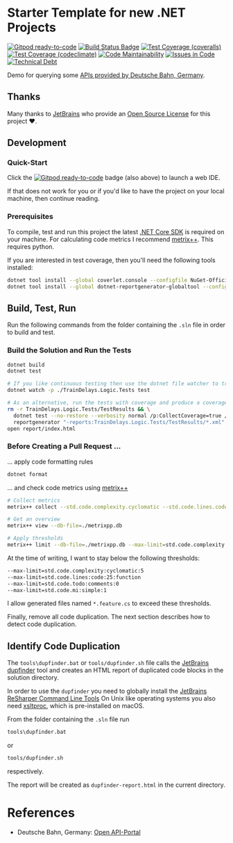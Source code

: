 # Starter Template for new .NET Projects

[![Gitpod ready-to-code](https://img.shields.io/badge/Gitpod-ready--to--code-blue?logo=gitpod)](https://gitpod.io/#https://github.com/wonderbird/train-delays)
[![Build Status Badge](https://github.com/wonderbird/train-delays/workflows/.NET/badge.svg)](https://github.com/wonderbird/train-delays/actions?query=workflow%3A%22.NET%22)
[![Test Coverage (coveralls)](https://img.shields.io/coveralls/github/wonderbird/train-delays)](https://coveralls.io/github/wonderbird/train-delays)
[![Test Coverage (codeclimate)](https://img.shields.io/codeclimate/coverage-letter/wonderbird/train-delays)](https://codeclimate.com/github/wonderbird/train-delays/trends/test_coverage_total)
[![Code Maintainability](https://img.shields.io/codeclimate/maintainability-percentage/wonderbird/train-delays)](https://codeclimate.com/github/wonderbird/train-delays)
[![Issues in Code](https://img.shields.io/codeclimate/issues/wonderbird/train-delays)](https://codeclimate.com/github/wonderbird/train-delays/issues)
[![Technical Debt](https://img.shields.io/codeclimate/tech-debt/wonderbird/train-delays)](https://codeclimate.com/github/wonderbird/train-delays)

Demo for querying some [APIs provided by Deutsche Bahn, Germany](https://developer.deutschebahn.com/).

## Thanks

Many thanks to [JetBrains](https://www.jetbrains.com/?from=train-delays) who provide
an [Open Source License](https://www.jetbrains.com/community/opensource/) for this project ❤️.

## Development

### Quick-Start

Click the [![Gitpod ready-to-code](https://img.shields.io/badge/Gitpod-ready--to--code-blue?logo=gitpod)](https://gitpod.io/#https://github.com/wonderbird/train-delays) badge (also above) to launch a web IDE.

If that does not work for you or if you'd like to have the project on your local machine, then continue reading.

### Prerequisites

To compile, test and run this project the latest [.NET Core SDK](https://dotnet.microsoft.com/download) is required on
your machine. For calculating code metrics I recommend [metrix++](https://github.com/metrixplusplus/metrixplusplus).
This requires python.

If you are interested in test coverage, then you'll need the following tools installed:

```sh
dotnet tool install --global coverlet.console --configfile NuGet-OfficialOnly.config
dotnet tool install --global dotnet-reportgenerator-globaltool --configfile NuGet-OfficialOnly.config
```

## Build, Test, Run

Run the following commands from the folder containing the `.sln` file in order to build and test.

### Build the Solution and Run the Tests

```sh
dotnet build
dotnet test

# If you like continuous testing then use the dotnet file watcher to trigger your tests
dotnet watch -p ./TrainDelays.Logic.Tests test

# As an alternative, run the tests with coverage and produce a coverage report
rm -r TrainDelays.Logic.Tests/TestResults && \
  dotnet test --no-restore --verbosity normal /p:CollectCoverage=true /p:CoverletOutputFormat=cobertura /p:CoverletOutput='./TestResults/coverage.cobertura.xml' && \
  reportgenerator "-reports:TrainDelays.Logic.Tests/TestResults/*.xml" "-targetdir:report" "-reporttypes:Html;lcov" "-title:Train Delays"
open report/index.html
```

### Before Creating a Pull Request ...

... apply code formatting rules

```sh
dotnet format
```

... and check code metrics using [metrix++](https://github.com/metrixplusplus/metrixplusplus)

```sh
# Collect metrics
metrix++ collect --std.code.complexity.cyclomatic --std.code.lines.code --std.code.todo.comments --std.code.maintindex.simple -- .

# Get an overview
metrix++ view --db-file=./metrixpp.db

# Apply thresholds
metrix++ limit --db-file=./metrixpp.db --max-limit=std.code.complexity:cyclomatic:5 --max-limit=std.code.lines:code:25:function --max-limit=std.code.todo:comments:0 --max-limit=std.code.mi:simple:1
```

At the time of writing, I want to stay below the following thresholds:

```sh
--max-limit=std.code.complexity:cyclomatic:5
--max-limit=std.code.lines:code:25:function
--max-limit=std.code.todo:comments:0
--max-limit=std.code.mi:simple:1
```

I allow generated files named `*.feature.cs` to exceed these thresholds.

Finally, remove all code duplication. The next section describes how to detect code duplication.

## Identify Code Duplication

The `tools\dupfinder.bat` or `tools/dupfinder.sh` file calls
the [JetBrains dupfinder](https://www.jetbrains.com/help/resharper/dupFinder.html) tool and creates an HTML report of
duplicated code blocks in the solution directory.

In order to use the `dupfinder` you need to globally install
the [JetBrains ReSharper Command Line Tools](https://www.jetbrains.com/help/resharper/ReSharper_Command_Line_Tools.html)
On Unix like operating systems you also need [xsltproc](http://xmlsoft.org/XSLT/xsltproc2.html), which is pre-installed
on macOS.

From the folder containing the `.sln` file run

```sh
tools\dupfinder.bat
```

or

```sh
tools/dupfinder.sh
```

respectively.

The report will be created as `dupfinder-report.html` in the current directory.

# References

* Deutsche Bahn, Germany: [Open API-Portal](https://developer.deutschebahn.com/store/site/pages/home.jag)
